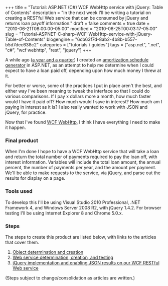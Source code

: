 +++
title = "Tutorial: ASP.NET (C#) WCF WebHttp service with jQuery: Table of Contents"
description = "In the next week I'll be writing a tutorial on creating a RESTful Web service that can be consumed by jQuery and returns loan payoff information."
draft = false
comments = true
date = "2010-06-21T08:00:00-05:00"
modified = "2010-06-25T00:03:17-05:00"
slug = "Tutorial-ASPNET-C-sharp-WCF-WebHttp-service-with-jQuery-Table-of-Contents"
blogengine = "6cb63f7d-8ab2-4b8b-b557-b5d7dec638c2"
categories = ["tutorials / guides"]
tags = ["asp.net", ".net", "c#", "wcf webhttp", "rest", "jquery"]
+++

<p>A while ago (<a href="/post/test-application-in-aspnet-c-sharp-amortization-schedule/">a year and a quarter</a>)&nbsp;I created an <a rel="external" href="http://jamesrskemp.com/testing/asp.net/Amortization.aspx">amortization schedule generator</a> in ASP.NET, as an attempt to help me determine when I could expect to have a loan paid off, depending upon how much money I threw at it.</p>
<p>For better or worse, some of the practices I put in place aren't the best, and either way I've been meaning to tweak the interface so that I could do various comparisons. If I pay x dollars more a month, how much faster would I have it paid off? How much would I save in interest? How much am I paying in interest as it is? I also really wanted to work&nbsp;with JSON and jQuery, for practice.</p>
<p>Now that I've found <a href="/post/restful-wcf-web-services-easily/">WCF WebHttp</a>, I think I have everything I need to make it happen.</p>
<h3>Final product</h3>
<p>When I'm done I hope to have a WCF WebHttp service that will take a loan and return the total number of payments required to pay the loan off, with interest information. Variables will include the total loan amount, the annual percent, the number of payments per year, and the amount per payment. We'll be able to make requests to the service, via jQuery, and parse out the results for display on a page.</p>
<h3>Tools used</h3>
<p>To develop this I'll be using Visual Studio 2010 Professional, .NET Framework 4, and Windows Server 2008 R2, with&nbsp;jQuery&nbsp;1.4.2. For browser testing&nbsp;I'll be using Internet Explorer 8 and Chrome 5.0.x.</p>
<h3>Steps</h3>
<p>The steps to create this product are listed below, with links to the articles that cover them.</p>
<ol>
<li><a href="/post/tutorial-aspnet-c-sharp-wcf-webhttp-service-with-jquery-part-1-loan-object/">Object determination and creation</a></li>
<li><a href="/post/tutorial-aspnet-c-sharp-wcf-webhttp-service-with-jquery-part-2-wcf-webhttp-service/">Web service determination, creation, and testing</a></li>
<li><a href="/post/tutorial-aspnet-c-sharp-wcf-webhttp-service-with-jquery-part-3-pulling-json-with-jquery/">jQuery implementation and enabling JSON results on our WCF RESTful Web service</a></li>
</ol>
<p>(Steps subject to change/consolidation as articles are written.)</p>

